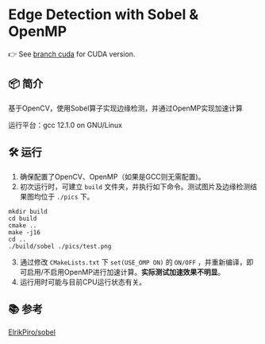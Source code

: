 # Edge Detection with Sobel & OpenMP

👉 See [branch cuda](https://github.com/KafCoppelia/Sobel_with_OpenMP_and_CUDA/tree/cuda) for CUDA version.

## 📦 简介

基于OpenCV，使用Sobel算子实现边缘检测，并通过OpenMP实现加速计算

运行平台：gcc 12.1.0 on GNU/Linux

## 🛠️ 运行

1. 确保配置了OpenCV、OpenMP（如果是GCC则无需配置)。
2. 初次运行时，可建立 `build` 文件夹，并执行如下命令。测试图片及边缘检测结果图均位于  `./pics` 下。

```shell
mkdir build
cd build
cmake ..
make -j16
cd ..
./build/sobel ./pics/test.png
```

3. 通过修改 `CMakeLists.txt` 下 `set(USE_OMP ON)` 的 `ON/OFF` ，并重新编译，即可启用/不启用OpenMP进行加速计算。**实际测试加速效果不明显**。
4. 运行用时可能与目前CPU运行状态有关。

## 📚 参考

[ElrikPiro/sobel](https://github.com/ElrikPiro/sobel)
